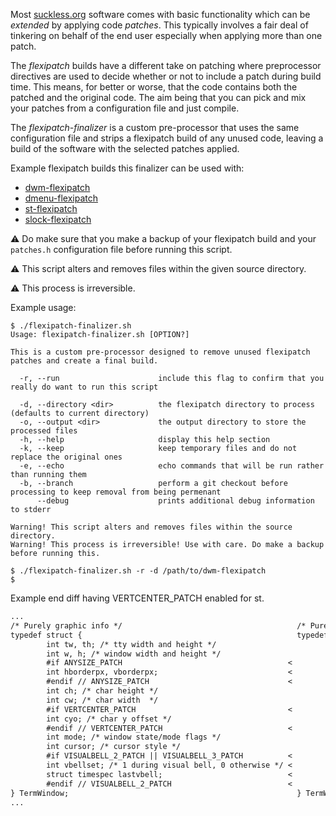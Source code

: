 Most [suckless.org](https://suckless.org) software comes with basic functionality which can be _extended_ by applying code _patches_. This typically involves a fair deal of tinkering on behalf of the end user especially when applying more than one patch.

The _flexipatch_ builds have a different take on patching where preprocessor directives are used to decide whether or not to include a patch during build time. This means, for better or worse, that the code contains both the patched and the original code. The aim being that you can pick and mix your patches from a configuration file and just compile.

The _flexipatch-finalizer_ is a custom pre-processor that uses the same configuration file and strips a flexipatch build of any unused code, leaving a build of the software with the selected patches applied.

Example flexipatch builds this finalizer can be used with:

   - [dwm-flexipatch](https://github.com/bakkeby/dwm-flexipatch)
   - [dmenu-flexipatch](https://github.com/bakkeby/dmenu-flexipatch)
   - [st-flexipatch](https://github.com/bakkeby/st-flexipatch)
   - [slock-flexipatch](https://github.com/bakkeby/slock-flexipatch)

:warning: Do make sure that you make a backup of your flexipatch build and your `patches.h` configuration file before running this script.

:warning: This script alters and removes files within the given source directory.

:warning: This process is irreversible.


Example usage:

```
$ ./flexipatch-finalizer.sh
Usage: flexipatch-finalizer.sh [OPTION?]

This is a custom pre-processor designed to remove unused flexipatch patches and create a final build.

  -r, --run                      include this flag to confirm that you really do want to run this script

  -d, --directory <dir>          the flexipatch directory to process (defaults to current directory)
  -o, --output <dir>             the output directory to store the processed files
  -h, --help                     display this help section
  -k, --keep                     keep temporary files and do not replace the original ones
  -e, --echo                     echo commands that will be run rather than running them
  -b, --branch                   perform a git checkout before processing to keep removal from being permenant
      --debug                    prints additional debug information to stderr

Warning! This script alters and removes files within the source directory.
Warning! This process is irreversible! Use with care. Do make a backup before running this.

$ ./flexipatch-finalizer.sh -r -d /path/to/dwm-flexipatch
$
```

Example end diff having VERTCENTER_PATCH enabled for st.

```diff
...
/* Purely graphic info */                                       /* Purely graphic info */
typedef struct {                                                typedef struct {
        int tw, th; /* tty width and height */                          int tw, th; /* tty width and height */
        int w, h; /* window width and height */                         int w, h; /* window width and height */
        #if ANYSIZE_PATCH                                     <
        int hborderpx, vborderpx;                             <
        #endif // ANYSIZE_PATCH                               <
        int ch; /* char height */                                       int ch; /* char height */
        int cw; /* char width  */                                       int cw; /* char width  */
        #if VERTCENTER_PATCH                                  <
        int cyo; /* char y offset */                                    int cyo; /* char y offset */
        #endif // VERTCENTER_PATCH                            <
        int mode; /* window state/mode flags */                         int mode; /* window state/mode flags */
        int cursor; /* cursor style */                                  int cursor; /* cursor style */
        #if VISUALBELL_2_PATCH || VISUALBELL_3_PATCH          <
        int vbellset; /* 1 during visual bell, 0 otherwise */ <
        struct timespec lastvbell;                            <
        #endif // VISUALBELL_2_PATCH                          <
} TermWindow;                                                   } TermWindow;
...
```
